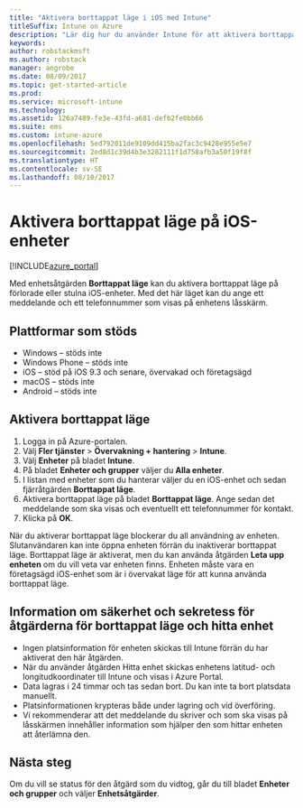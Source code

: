 ```yaml
---
title: "Aktivera borttappat läge i iOS med Intune"
titleSuffix: Intune on Azure
description: "Lär dig hur du använder Intune för att aktivera borttappat läge på förlorade eller stulna iOS-enheter.\""
keywords: 
author: robstackmsft
ms.author: robstack
manager: angrobe
ms.date: 08/09/2017
ms.topic: get-started-article
ms.prod: 
ms.service: microsoft-intune
ms.technology: 
ms.assetid: 126a7489-fe3e-43fd-a681-defb2fe0bb66
ms.suite: ems
ms.custom: intune-azure
ms.openlocfilehash: 5ed792011de9109dd415ba2fac3c9428e955e5e7
ms.sourcegitcommit: 2ed8d1c39d4b3e3282111f1d758afb3a50f19f8f
ms.translationtype: HT
ms.contentlocale: sv-SE
ms.lasthandoff: 08/10/2017
---
```

# <a name="activate-lost-mode-on-ios-devices"></a>Aktivera borttappat läge på iOS-enheter


[!INCLUDE[azure_portal](./includes/azure_portal.md)]

Med enhetsåtgärden **Borttappat läge** kan du aktivera borttappat läge på förlorade eller stulna iOS-enheter. Med det här läget kan du ange ett meddelande och ett telefonnummer som visas på enhetens låsskärm.

## <a name="supported-platforms"></a>Plattformar som stöds

- Windows – stöds inte
- Windows Phone – stöds inte
- iOS – stöd på iOS 9.3 och senare, övervakad och företagsägd
- macOS – stöds inte
- Android – stöds inte

## <a name="how-to-activate-lost-mode"></a>Aktivera borttappat läge

1. Logga in på Azure-portalen.
2. Välj **Fler tjänster** > **Övervakning + hantering** > **Intune**.
3. Välj **Enheter** på bladet **Intune**.
4. På bladet **Enheter och grupper** väljer du **Alla enheter**.
5. I listan med enheter som du hanterar väljer du en iOS-enhet och sedan fjärråtgärden **Borttappat läge**.
6. Aktivera borttappat läge på bladet **Borttappat läge**. Ange sedan det meddelande som ska visas och eventuellt ett telefonnummer för kontakt.
7. Klicka på **OK**.

När du aktiverar borttappat läge blockerar du all användning av enheten. Slutanvändaren kan inte öppna enheten förrän du inaktiverar borttappat läge. Borttappat läge är aktiverat, men du kan använda åtgärden **Leta upp enheten** om du vill veta var enheten finns.
Enheten måste vara en företagsägd iOS-enhet som är i övervakat läge för att kunna använda borttappat läge.

## <a name="security-and-privacy-information-for-the-lost-mode-and-locate-device-actions"></a>Information om säkerhet och sekretess för åtgärderna för borttappat läge och hitta enhet
- Ingen platsinformation för enheten skickas till Intune förrän du har aktiverat den här åtgärden.
- När du använder åtgärden Hitta enhet skickas enhetens latitud- och longitudkoordinater till Intune och visas i Azure Portal.
- Data lagras i 24 timmar och tas sedan bort. Du kan inte ta bort platsdata manuellt.
- Platsinformationen krypteras både under lagring och vid överföring.
- Vi rekommenderar att det meddelande du skriver och som ska visas på låsskärmen innehåller information som hjälper den som hittar enheten att återlämna den.

## <a name="next-steps"></a>Nästa steg

Om du vill se status för den åtgärd som du vidtog, går du till bladet **Enheter och grupper** och väljer **Enhetsåtgärder**.

